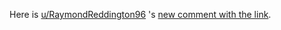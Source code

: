  Here is [u/RaymondReddington96](https://www.reddit.com/u/RaymondReddington96/) 's [new comment with the link](https://www.reddit.com/r/IWantToLearn/comments/e4hcjy/i_want_to_learn_to_think_like_jason_bourne/f9c7uee/). 
